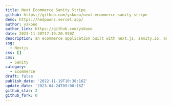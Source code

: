 ```yaml
---
title: Next Ecommerce Sanity Stripe
github: https://github.com/yskooo/next-ecommerce-sanity-stripe
demo: https://hedpoons.vercel.app/
author: yskooo
author_link: https://github.com/yskooo
date: 2023-11-30T17:19:20.950Z
description: an ecommerce application built with next.js, sanity.io, and stripe
ssg:
  - Nextjs
css: []
cms:
  - Sanity
category:
  - Ecommerce
draft: false
publish_date: '2022-11-19T10:38:16Z'
update_date: '2023-04-24T09:00:16Z'
github_star: 2
github_fork: 0
---
```

